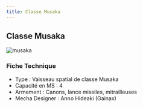 ```yaml
---
title: Classe Musaka
---
```


Classe Musaka
-------------


![musaka](/images/stories/saga/charcontreattaque/ms/musaka.png)


### Fiche Technique


* Type : Vaisseau spatial de classe Musaka
* Capacité en MS : 4
* Armement : Canons, lance missiles, mitrailleuses
* Mecha Designer : Anno Hideaki (Gainax)

